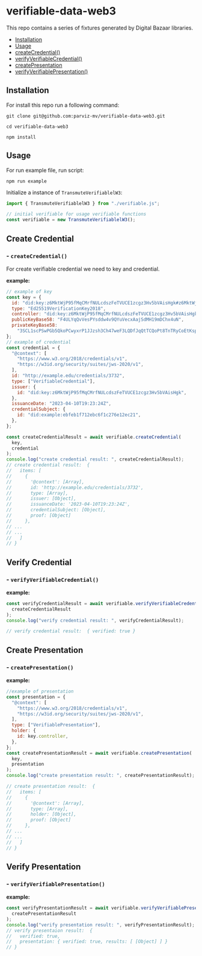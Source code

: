 # verifiable-data-web3

This repo contains a series of fixtures generated by Digital Bazaar libraries.

- [Installation](#installation)
- [Usage](#usage)
- [createCredential()](#createcredential)
- [verifyVerifiableCredential()](#verifyverifiablecredential)
- [createPresentation](#createpresentation)
- [verifyVerifiablePresentation()](#verifyverifiablepresentation)

## Installation

For install this repo run a following command:

```shell
git clone git@github.com:parviz-mv/verifiable-data-web3.git

cd verifiable-data-web3

npm install
```

## Usage

For run example file, run script:

```shell
npm run example
```

Initialize a instance of `TransmuteVerifiablelW3`:

```js
import { TransmuteVerifiablelW3 } from "./verifiable.js";

// initial verifiable for usage verifiable functions
const verifiable = new TransmuteVerifiablelW3();
```

## Create Credential

### - `createCredential()`

For create verifiable credential we need to key and credential.

**example:**

```javascript
// example of key
const key = {
  id: "did:key:z6MktWjP95fMqCMrfNULcdszFeTVUCE1zcgz3Hv5bVAisHgk#z6MktWjP95fMqCMrfNULcdszFeTVUCE1zcgz3Hv5bVAisHgk",
  type: "Ed25519VerificationKey2018",
  controller: "did:key:z6MktWjP95fMqCMrfNULcdszFeTVUCE1zcgz3Hv5bVAisHgk",
  publicKeyBase58: "F4ULYqQvVesPYsddw4v9QYuVecxAajSdMH19mDChx4uN",
  privateKeyBase58:
    "3SCL1scPSwPGb5QkoPCwyxrP1JJzsh3Ch47weF3LQDfJqQtTCQoPt8TnTRyCoEtKspLdhd74oDc4atJvRMNpmQTr",
};
// example of credential
const credential = {
  "@context": [
    "https://www.w3.org/2018/credentials/v1",
    "https://w3id.org/security/suites/jws-2020/v1",
  ],
  id: "http://example.edu/credentials/3732",
  type: ["VerifiableCredential"],
  issuer: {
    id: "did:key:z6MktWjP95fMqCMrfNULcdszFeTVUCE1zcgz3Hv5bVAisHgk",
  },
  issuanceDate: "2023-04-10T19:23:24Z",
  credentialSubject: {
    id: "did:example:ebfeb1f712ebc6f1c276e12ec21",
  },
};

const createCredentialResult = await verifiable.createCredential(
  key,
  credential
);
console.log("create credential result: ", createCredentialResult);
// create credential result:  {
//   items: [
//     {
//       '@context': [Array],
//       id: 'http://example.edu/credentials/3732',
//       type: [Array],
//       issuer: [Object],
//       issuanceDate: '2023-04-10T19:23:24Z',
//       credentialSubject: [Object],
//       proof: [Object]
//     },
// ...
// ...
//   ]
// }
```

## Verify Credential

### - `verifyVerifiableCredential()`

**example:**

```javascript
const verifyCredentialResult = await verifiable.verifyVerifiableCredential(
  createCredentialResult
);
console.log("verify credential result: ", verifyCredentialResult);

// verify credential result:  { verified: true }
```

## Create Presentation

### - `createPresentation()`

**example:**

```javascript
//example of presentation
const presentation = {
  "@context": [
    "https://www.w3.org/2018/credentials/v1",
    "https://w3id.org/security/suites/jws-2020/v1",
  ],
  type: ["VerifiablePresentation"],
  holder: {
    id: key.controller,
  },
};
const createPresentationResult = await verifiable.createPresentation(
  key,
  presentation
);
console.log("create presentation result: ", createPresentationResult);

// create presentation result:  {
//   items: [
//     {
//       '@context': [Array],
//       type: [Array],
//       holder: [Object],
//       proof: [Object]
//     },
// ...
// ...
//   ]
// }
```

## Verify Presentation

### - `verifyVerifiablePresentation()`

**example:**

```javascript
const verifyPresentationResult = await verifiable.verifyVerifiablePresentation(
  createPresentationResult
);
console.log("verify presentation result: ", verifyPresentationResult);
// verify presentaion result:  {
//   verified: true,
//   presentation: { verified: true, results: [ [Object] ] }
// }
```
